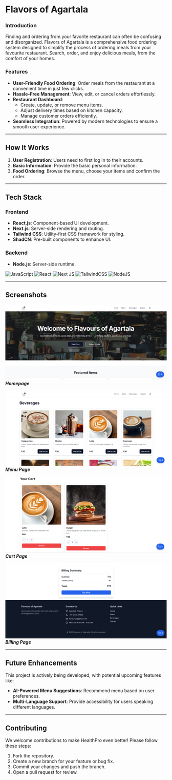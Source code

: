 # Flavors of Agartala

### Introduction

Finding and ordering from your favorite restaurant can often be confusing and disorganized. Flavors of Agartala is a comprehensive food ordering system designed to simplify the process of ordering meals from your favourite restaurant. Search, order, and enjoy delicious meals, from the comfort of your homes.

### Features

- **User-Friendly Food Ordering**: Order meals from the restaurant at a convenient time in just few clicks.
- **Hassle-Free Management**: View, edit, or cancel orders effortlessly.
- **Restaurant Dashboard**:
  - Create, update, or remove menu items.
  - Adjust delivery times based on kitchen capacity.
  - Manage customer orders efficiently.
- **Seamless Integration**: Powered by modern technologies to ensure a smooth user experience.

---

## How It Works

1. **User Registration**: Users need to first log in to their accounts.
2. **Basic Information**: Provide the basic personal information.
3. **Food Ordering**: Browse the menu, choose your items and confirm the order.

---

## Tech Stack

### Frontend

- **React.js**: Component-based UI development.
- **Next.js**: Server-side rendering and routing.
- **Tailwind CSS**: Utility-first CSS framework for styling.
- **ShadCN**: Pre-built components to enhance UI.

### Backend

- **Node.js**: Server-side runtime.

![JavaScript](https://img.shields.io/badge/javascript-%23323330.svg?style=for-the-badge&logo=javascript&logoColor=%23F7DF1E) ![React](https://img.shields.io/badge/react-%2320232a.svg?style=for-the-badge&logo=react&logoColor=%2361DAFB) ![Next JS](https://img.shields.io/badge/Next-black?style=for-the-badge&logo=next.js&logoColor=white) ![TailwindCSS](https://img.shields.io/badge/tailwindcss-%2338B2AC.svg?style=for-the-badge&logo=tailwind-css&logoColor=white) ![NodeJS](https://img.shields.io/badge/node.js-6DA55F?style=for-the-badge&logo=node.js&logoColor=white)

---

## Screenshots

![Homepage](./public/homepage.png)
_**Homepage**_

![Menu Page](./public/menu.png)
_**Menu Page**_

![Cart Page](./public/cart.png)
_**Cart Page**_

![Billing Page](./public/billing.png)
_**Billing Page**_

---

## Future Enhancements

This project is actively being developed, with potential upcoming features like:

- **AI-Powered Menu Suggestions**: Recommend menu based on user preferences.
- **Multi-Language Support**: Provide accessibility for users speaking different languages.

---

## Contributing

We welcome contributions to make HealthPro even better! Please follow these steps:

1. Fork the repository.
2. Create a new branch for your feature or bug fix.
3. Commit your changes and push the branch.
4. Open a pull request for review.
